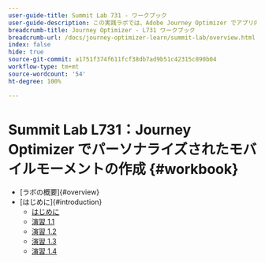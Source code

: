 ```yaml
---
user-guide-title: Summit Lab 731 - ワークブック
user-guide-description: この実践ラボでは、Adobe Journey Optimizer でアプリ内、プッシュ通知、SMS、メールメッセージキャンペーンとジャーニーを含むマルチチャネルマーケティング戦略を実装する方法を説明します。
breadcrumb-title: Journey Optimizer - L731 ワークブック
breadcrumb-url: /docs/journey-optimizer-learn/summit-lab/overview.html
index: false
hide: true
source-git-commit: a1751f374f611fcf38db7ad9b51c42315c890b04
workflow-type: tm+mt
source-wordcount: '54'
ht-degree: 100%

---
```



# Summit Lab L731：Journey Optimizer でパーソナライズされたモバイルモーメントの作成 {#workbook}

+ [ラボの概要]{#overview}
+ [はじめに]{#introduction}
   + [はじめに](/help/l731-lab-workbook/Introduction/introduction.md)
   + [演習 1.1](/help/l731-lab-workbook/Introduction/exercise-1-1.md)
   + [演習 1.2](/help/l731-lab-workbook/Introduction/exercise-1-2.md)
   + [演習 1.3](/help/l731-lab-workbook/Introduction/exercise-1-3.md)
   + [演習 1.4](/help/l731-lab-workbook/Introduction/exercise-1-4.md)
